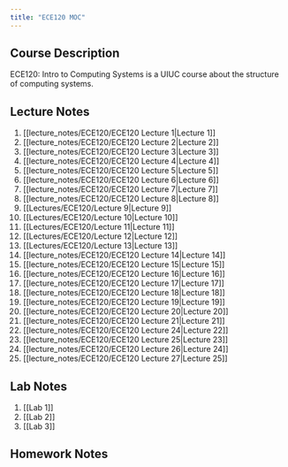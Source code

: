 ```yaml
---
title: "ECE120 MOC"
---
```

## Course Description
ECE120: Intro to Computing Systems is a UIUC course about the structure of computing systems.

## Lecture Notes
1. [[lecture_notes/ECE120/ECE120 Lecture 1|Lecture 1]]
2. [[lecture_notes/ECE120/ECE120 Lecture 2|Lecture 2]]
3. [[lecture_notes/ECE120/ECE120 Lecture 3|Lecture 3]]
4. [[lecture_notes/ECE120/ECE120 Lecture 4|Lecture 4]]
5. [[lecture_notes/ECE120/ECE120 Lecture 5|Lecture 5]]
6. [[lecture_notes/ECE120/ECE120 Lecture 6|Lecture 6]]
7. [[lecture_notes/ECE120/ECE120 Lecture 7|Lecture 7]]
8. [[lecture_notes/ECE120/ECE120 Lecture 8|Lecture 8]]
9. [[Lectures/ECE120/Lecture 9|Lecture 9]]
10. [[Lectures/ECE120/Lecture 10|Lecture 10]]
11. [[Lectures/ECE120/Lecture 11|Lecture 11]]
12. [[Lectures/ECE120/Lecture 12|Lecture 12]]
13. [[Lectures/ECE120/Lecture 13|Lecture 13]]
14. [[lecture_notes/ECE120/ECE120 Lecture 14|Lecture 14]]
15. [[lecture_notes/ECE120/ECE120 Lecture 15|Lecture 15]]
16. [[lecture_notes/ECE120/ECE120 Lecture 16|Lecture 16]]
17. [[lecture_notes/ECE120/ECE120 Lecture 17|Lecture 17]]
18. [[lecture_notes/ECE120/ECE120 Lecture 18|Lecture 18]]
19. [[lecture_notes/ECE120/ECE120 Lecture 19|Lecture 19]]
20. [[lecture_notes/ECE120/ECE120 Lecture 20|Lecture 20]]
21. [[lecture_notes/ECE120/ECE120 Lecture 21|Lecture 21]]
22. [[lecture_notes/ECE120/ECE120 Lecture 24|Lecture 22]]
23. [[lecture_notes/ECE120/ECE120 Lecture 25|Lecture 23]]
24. [[lecture_notes/ECE120/ECE120 Lecture 26|Lecture 24]]
25. [[lecture_notes/ECE120/ECE120 Lecture 27|Lecture 25]]

## Lab Notes
1. [[Lab 1]]
2. [[Lab 2]]
3. [[Lab 3]]

## Homework Notes

